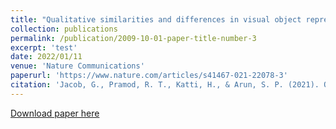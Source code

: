 ```yaml
---
title: "Qualitative similarities and differences in visual object representations between brains and deep networks"
collection: publications
permalink: /publication/2009-10-01-paper-title-number-3
excerpt: 'test'
date: 2022/01/11
venue: 'Nature Communications'
paperurl: 'https://www.nature.com/articles/s41467-021-22078-3'
citation: 'Jacob, G., Pramod, R. T., Katti, H., & Arun, S. P. (2021). Qualitative similarities and differences in visual object representations between brains and deep networks. Nature communications, 12(1), 1-14.'
---
```


[Download paper here](http://carolinemyers.github.io/files/NatComm.pdf)
